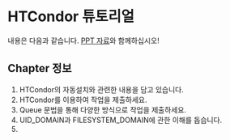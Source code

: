 # HTCondor 튜토리얼
내용은 다음과 같습니다. 
[PPT 자료](https://cernbox.cern.ch/index.php/s/cXLUjWOaN5yKgw1)와 함께하십시오!
## Chapter 정보
1. HTCondor의 자동설치와 관련한 내용을 담고 있습니다. 
1. HTCondor를 이용하여 작업을 제출하세요.
1. Queue 문법을 통해 다양한 방식으로 작업을 제출하세요.
1. UID_DOMAIN과 FILESYSTEM_DOMAIN에 관한 이해를 돕습니다.
4. 

